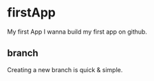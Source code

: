 # firstApp
My first App
I wanna build my first app on github.

## branch
Creating a new branch is quick & simple.
